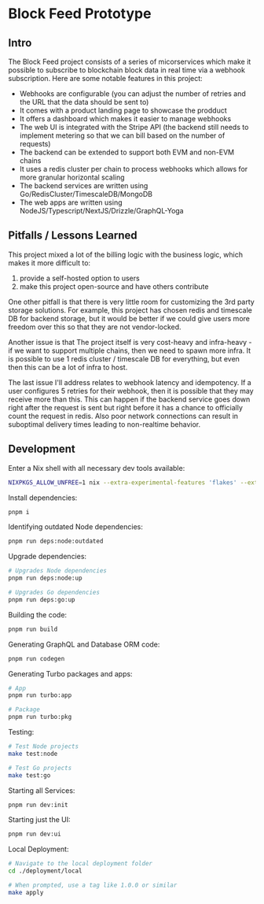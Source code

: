 # Block Feed Prototype

## Intro

The Block Feed project consists of a series of micorservices which make it possible to subscribe to blockchain block data in real time via a webhook subscription. Here are some notable features in this project:

- Webhooks are configurable (you can adjust the number of retries and the URL that the data should be sent to)
- It comes with a product landing page to showcase the prodduct
- It offers a dashboard which makes it easier to manage webhooks
- The web UI is integrated with the Stripe API (the backend still needs to implement metering so that we can bill based on the number of requests)
- The backend can be extended to support both EVM and non-EVM chains
- It uses a redis cluster per chain to process webhooks which allows for more granular horizontal scaling 
- The backend services are written using Go/RedisCluster/TimescaleDB/MongoDB
- The web apps are written using NodeJS/Typescript/NextJS/Drizzle/GraphQL-Yoga

## Pitfalls / Lessons Learned

This project mixed a lot of the billing logic with the business logic, which makes it more difficult to:

1. provide a self-hosted option to users 
1. make this project open-source and have others contribute

One other pitfall is that there is very little room for customizing the 3rd party storage solutions. For example, this project has chosen redis and timescale DB for backend storage, but it would be better if we could give users more freedom over this so that they are not vendor-locked.

Another issue is that The project itself is very cost-heavy and infra-heavy - if we want to support multiple chains, then we need to spawn more infra. It is possible to use 1 redis cluster / timescale DB for everything, but even then this can be a lot of infra to host.

The last issue I'll address relates to webhook latency and idempotency. If a user configures 5 retries for their webhook, then it is possible that they may receive more than this. This can happen if the backend service goes down right after the request is sent but right before it has a chance to officially count the request in redis. Also poor network connections can result in suboptimal delivery times leading to non-realtime behavior.

## Development

Enter a Nix shell with all necessary dev tools available:

```sh
NIXPKGS_ALLOW_UNFREE=1 nix --extra-experimental-features 'flakes' --extra-experimental-features 'nix-command' develop --show-trace --impure ./nix
```

Install dependencies:

```sh
pnpm i
```

Identifying outdated Node dependencies:

```sh
pnpm run deps:node:outdated
```

Upgrade dependencies:

```sh
# Upgrades Node dependencies
pnpm run deps:node:up

# Upgrades Go dependencies
pnpm run deps:go:up
```

Building the code:

```sh
pnpm run build
```

Generating GraphQL and Database ORM code:

```sh
pnpm run codegen
```

Generating Turbo packages and apps:

```sh
# App
pnpm run turbo:app

# Package
pnpm run turbo:pkg
```

Testing:

```sh
# Test Node projects
make test:node

# Test Go projects
make test:go
```

Starting all Services:

```sh
pnpm run dev:init
```

Starting just the UI:

```sh
pnpm run dev:ui
```

Local Deployment:

```sh
# Navigate to the local deployment folder
cd ./deployment/local

# When prompted, use a tag like 1.0.0 or similar
make apply
```
